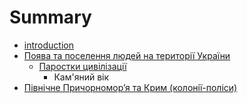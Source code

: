 # Summary

* [introduction](README.md)
* [Поява та поселення людей на території України](poyava_ta_poselennya_lyudei_na_teritor_ukrani.md)
   * [Паростки цивілізації](parostki_tsivlzats.md)
       * Кам'яний вік
* [Пiвнiчне Причорномор’я та Крим (колонiї-полiси)](pivnichne_prichornomorya_ta_krim_koloni-polisi.md)

